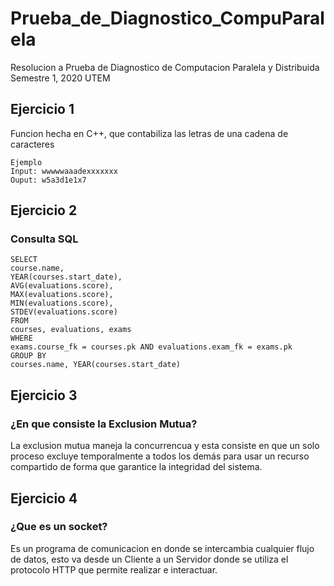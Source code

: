 # Prueba_de_Diagnostico_CompuParalela
Resolucion a Prueba de Diagnostico de Computacion Paralela y Distribuida Semestre 1, 2020 UTEM

## Ejercicio 1
Funcion hecha en C++, que contabiliza las letras de una cadena de caracteres
```
Ejemplo 
Input: wwwwwaaadexxxxxxx
Ouput: w5a3d1e1x7
```
## Ejercicio 2
### Consulta SQL

```
SELECT 
course.name,
YEAR(courses.start_date),
AVG(evaluations.score),
MAX(evaluations.score),
MIN(evaluations.score),
STDEV(evaluations.score)
FROM 
courses, evaluations, exams
WHERE 
exams.course_fk = courses.pk AND evaluations.exam_fk = exams.pk
GROUP BY 
courses.name, YEAR(courses.start_date)
```
## Ejercicio 3
### ¿En que consiste la Exclusion Mutua?
La exclusion mutua maneja la concurrencua y esta consiste en que un solo proceso excluye temporalmente a todos los demás para usar un recurso compartido de forma que garantice la integridad del sistema.

## Ejercicio 4
### ¿Que es un socket?
Es un programa de comunicacion en donde se intercambia cualquier flujo de datos, esto va desde un Cliente a un Servidor donde se utiliza el protocolo HTTP que permite realizar e interactuar.
